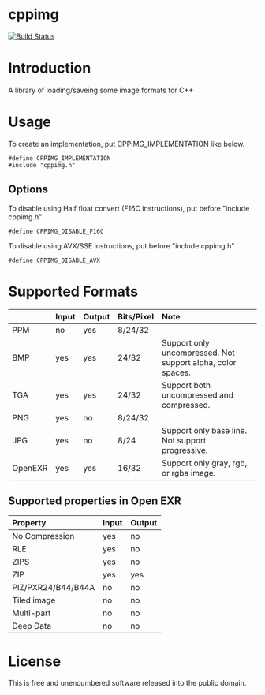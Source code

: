 # cppimg
[![Build Status](https://travis-ci.org/taqu/cppimg.svg?branch=master)](https://travis-ci.org/taqu/cppimg)

# Introduction
A library of loading/saveing some image formats for C++

# Usage
To create an implementation, put CPPIMG_IMPLEMENTATION like below.

    #define CPPIMG_IMPLEMENTATION
    #include "cppimg.h"

## Options
To disable using Half float convert (F16C instructions), put before "include cppimg.h"

    #define CPPIMG_DISABLE_F16C

To disable using AVX/SSE instructions, put before "include cppimg.h"

    #define CPPIMG_DISABLE_AVX

# Supported Formats

||Input|Output|Bits/Pixel|Note|
|:---|:---|:---|:---|:---|
|PPM|no|yes|8/24/32||
|BMP|yes|yes|24/32|Support only uncompressed. Not support alpha, color spaces.|
|TGA|yes|yes|24/32|Support both uncompressed and compressed.|
|PNG|yes|no|8/24/32||
|JPG|yes|no|8/24|Support only base line. Not support progressive.|
|OpenEXR|yes|yes|16/32|Support only gray, rgb, or rgba image.|

## Supported properties in Open EXR
|Property|Input|Output|
|:--|:--|:--|
|No Compression|yes|no|
|RLE|yes|no|
|ZIPS|yes|no|
|ZIP|yes|yes|
|PIZ/PXR24/B44/B44A|no|no|
|Tiled image|no|no|
|Multi-part|no|no|
|Deep Data|no|no|

# License
This is free and unencumbered software released into the public domain.
